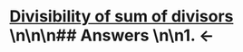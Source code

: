 # [Divisibility of sum of divisors](https://projecteuler.net/problem=565) \n\n\n## Answers \n\n1. &larr;

